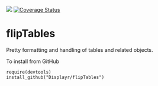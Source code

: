 [![](https://travis-ci.org/Displayr/flipTables.svg?branch=master)](https://travis-ci.org/Displayr/flipTables/)
[![Coverage Status](https://coveralls.io/repos/github/Displar/flipTables/badge.svg?branch=master)](https://coveralls.io/github/Displayr/flipTables?branch=master)
# flipTables

Pretty formatting and handling of tables and related objects.

To install from GitHub
```
require(devtools)
install_github("Displayr/flipTables")
```
